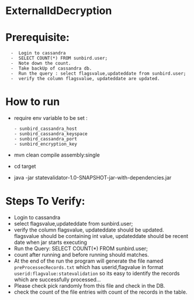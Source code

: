 # ExternalIdDecryption
# Prerequisite: 
      -  Login to cassandra
      -  SELECT COUNT(*) FROM sunbird.user;
      -  Note down the count.
      -  Take backUp of cassandra db.
      -  Run the query : select flagsvalue,updateddate from sunbird.user;
      -  verify the column flagsvalue, updateddate are updated.
# How to run
  - require env variable to be set : </br>
  
        - sunbird_cassandra_host
        - sunbird_cassandra_keyspace
        - sunbird_cassandra_port
        - sunbird_encryption_key
   
   - mvn clean compile assembly:single
   - cd target
   - java -jar statevalidator-1.0-SNAPSHOT-jar-with-dependencies.jar
     
# Steps To Verify:
   - Login to cassandra
   - select flagsvalue,updateddate from sunbird.user;
   - verify the column flagsvalue, updateddate should be updated. flagsvalue should be containing int value, updateddate should be recent date when jar starts executing
   -  Run the Query: SELECT COUNT(*) FROM sunbird.user;
   - count after running and before running should matches.
   - At the end of the run the program will generate the file named ```preProcessecRecords.txt``` which has userid,flagvalue in format ```userid:flagvalue:statevalidation``` so  its easy to identify the records which are successfully processed...
   - Please check pick randomly from this file and check in the DB.
   - check the count of the file entries with count of the records in the table.
